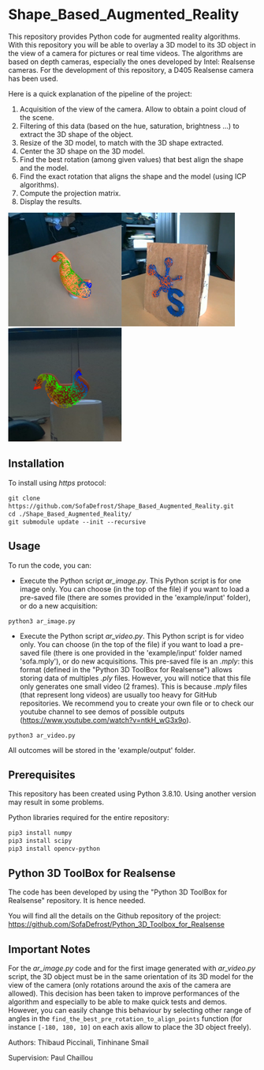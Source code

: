 # Shape_Based_Augmented_Reality

This repository provides Python code for augmented reality algorithms. With this repository you will be able to overlay a 3D model to its 3D object in the view of a camera for pictures or real time videos. The algorithms are based on depth cameras, especially the ones developed by Intel: Realsense cameras. For the development of this repository, a D405 Realsense camera has been used.

Here is a quick explanation of the pipeline of the project:

1. Acquisition of the view of the camera. Allow to obtain a point cloud of the scene.
1. Filtering of this data (based on the hue, saturation, brightness ...) to extract the 3D shape of the object.
1. Resize of the 3D model, to match with the 3D shape extracted.
1. Center the 3D shape on the 3D model.
1. Find the best rotation (among given values) that best align the shape and the model.
1. Find the exact rotation that aligns the shape and the model (using ICP algorithms).
1. Compute the projection matrix.
1. Display the results.

<img src="media/stomach_projection_side.png" alt="Projection of a stomach side" width="230" height="230"><img src="media/sofa_projection.png" alt="Projection of Sofa Logo" width="230" height="230"><img src="media/stomach_projection_front.png" alt="Projection of a stomach" width="230" height="230">


## Installation 

To install using *https* protocol:

```console
git clone https://github.com/SofaDefrost/Shape_Based_Augmented_Reality.git
cd ./Shape_Based_Augmented_Reality/
git submodule update --init --recursive
```

## Usage

To run the code, you can:

- Execute the Python script *ar_image.py*. This Python script is for one image only. You can choose (in the top of the file) if you want to load a pre-saved file (there are somes provided in the 'example/input' folder), or do a new acquisition:
```console
python3 ar_image.py
```

- Execute the Python script *ar_video.py*. This Python script is for video only. You can choose (in the top of the file) if you want to load a pre-saved file (there is one provided in the 'example/input' folder named 'sofa.mply'), or do new acquisitions. This pre-saved file is an *.mply*: this format (defined in the "Python 3D ToolBox for Realsense") allows storing data of multiples *.ply* files. However, you will notice that this file only generates one small video (2 frames). This is because *.mply* files (that represent long videos) are usually too heavy for GitHub repositories. We recommend you to create your own file or to check our youtube channel to see demos of possible outputs (https://www.youtube.com/watch?v=ntkH_wG3x9o).
```console
python3 ar_video.py
```

All outcomes will be stored in the 'example/output' folder.


## Prerequisites

This repository has been created using Python 3.8.10. Using another version may result in some problems. 

Python libraries required for the entire repository:

```console
pip3 install numpy
pip3 install scipy
pip3 install opencv-python
```

## Python 3D ToolBox for Realsense

The code has been developed by using the "Python 3D ToolBox for Realsense" repository. It is hence needed.

You will find all the details on the Github repository of the project: https://github.com/SofaDefrost/Python_3D_Toolbox_for_Realsense

## Important Notes

For the *ar_image.py* code and for the first image generated with *ar_video.py* script, the 3D object must be in the same orientation of its 3D model for the view of the camera (only rotations around the axis of the camera are allowed).
This decision has been taken to improve performances of the algorithm and especially to be able to make quick tests and demos.
However, you can easily change this behaviour by selecting other range of angles in the ```find_the_best_pre_rotation_to_align_points``` function (for instance ```[-180, 180, 10]``` on each axis allow to place the 3D object freely).

Authors: Thibaud Piccinali, Tinhinane Smail

Supervision: Paul Chaillou